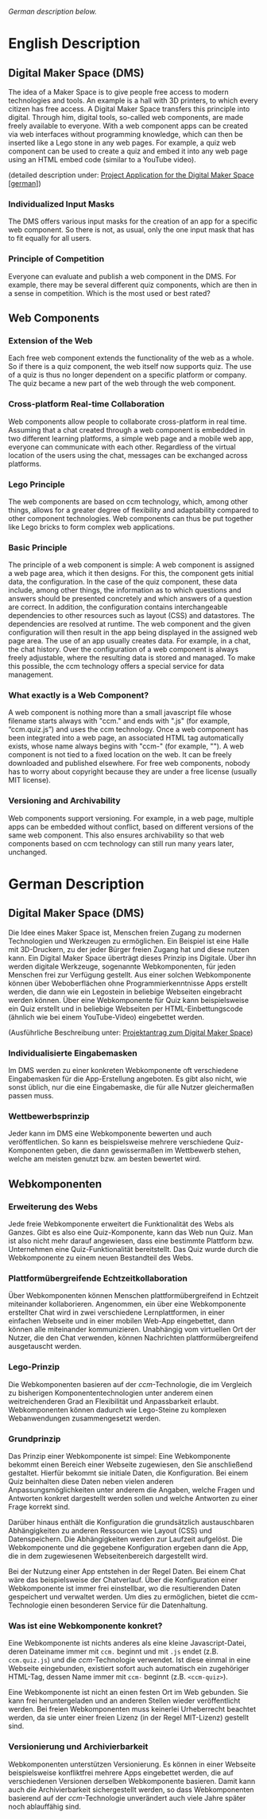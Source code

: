 _German description below._

# English Description

## Digital Maker Space (DMS)
The idea of a Maker Space is to give people free access to modern technologies and tools. An example is a hall with 3D printers, to which every citizen has free access. A Digital Maker Space transfers this principle into digital. Through him, digital tools, so-called web components, are made freely available to everyone. With a web component apps can be created via web interfaces without programming knowledge, which can then be inserted like a Lego stone in any web pages. For example, a quiz web component can be used to create a quiz and embed it into any web page using an HTML embed code (similar to a YouTube video).

(detailed description under: [Project Application for the Digital Maker Space [german]](https://www.stifterverband.org/file/5203/download?token=lay3iM9c))

### Individualized Input Masks
The DMS offers various input masks for the creation of an app for a specific web component. So there is not, as usual, only the one input mask that has to fit equally for all users.

### Principle of Competition
Everyone can evaluate and publish a web component in the DMS. For example, there may be several different quiz components, which are then in a sense in competition. Which is the most used or best rated?

## Web Components

### Extension of the Web
Each free web component extends the functionality of the web as a whole. So if there is a quiz component, the web itself now supports quiz. The use of a quiz is thus no longer dependent on a specific platform or company. The quiz became a new part of the web through the web component.

### Cross-platform Real-time Collaboration
Web components allow people to collaborate cross-platform in real time. Assuming that a chat created through a web component is embedded in two different learning platforms, a simple web page and a mobile web app, everyone can communicate with each other. Regardless of the virtual location of the users using the chat, messages can be exchanged across platforms.

### Lego Principle
The web components are based on ccm technology, which, among other things, allows for a greater degree of flexibility and adaptability compared to other component technologies. Web components can thus be put together like Lego bricks to form complex web applications.

### Basic Principle
The principle of a web component is simple: A web component is assigned a web page area, which it then designs. For this, the component gets initial data, the configuration. In the case of the quiz component, these data include, among other things, the information as to which questions and answers should be presented concretely and which answers of a question are correct.
In addition, the configuration contains interchangeable dependencies to other resources such as layout (CSS) and datastores. The dependencies are resolved at runtime. The web component and the given configuration will then result in the app being displayed in the assigned web page area.
The use of an app usually creates data. For example, in a chat, the chat history. Over the configuration of a web component is always freely adjustable, where the resulting data is stored and managed. To make this possible, the ccm technology offers a special service for data management.

### What exactly is a Web Component?
A web component is nothing more than a small javascript file whose filename starts always with "ccm." and ends with ".js" (for example, “ccm.quiz.js”) and uses the ccm technology. Once a web component has been integrated into a web page, an associated HTML tag automatically exists, whose name always begins with "ccm-" (for example, "<ccm-quiz>"). A web component is not tied to a fixed location on the web. It can be freely downloaded and published elsewhere. For free web components, nobody has to worry about copyright because they are under a free license (usually MIT license).

### Versioning and Archivability
Web components support versioning. For example, in a web page, multiple apps can be embedded without conflict, based on different versions of the same web component. This also ensures archivability so that web components based on ccm technology can still run many years later, unchanged.

# German Description

## Digital Maker Space (DMS)
Die Idee eines Maker Space ist, Menschen freien Zugang zu modernen Technologien und Werkzeugen zu ermöglichen. Ein Beispiel ist eine Halle mit 3D-Druckern, zu der jeder Bürger freien Zugang hat und diese nutzen kann. Ein Digital Maker Space überträgt dieses Prinzip ins Digitale. Über ihn werden digitale Werkzeuge, sogenannte Webkomponenten, für jeden Menschen frei zur Verfügung gestellt. Aus einer solchen Webkomponente können über Weboberflächen ohne Programmierkenntnisse Apps erstellt werden, die dann wie ein Legostein in beliebige Webseiten eingebracht werden können. Über eine Webkomponente für Quiz kann beispielsweise ein Quiz erstellt und in beliebige Webseiten per HTML-Einbettungscode (ähnlich wie bei einem YouTube-Video) eingebettet werden.

(Ausführliche Beschreibung unter: [Projektantrag zum Digital Maker Space](https://www.stifterverband.org/file/5203/download?token=lay3iM9c))

### Individualisierte Eingabemasken
Im DMS werden zu einer konkreten Webkomponente oft verschiedene Eingabemasken für die App-Erstellung angeboten. Es gibt also nicht, wie sonst üblich, nur die eine Eingabemaske, die für alle Nutzer gleichermaßen passen muss.

### Wettbewerbsprinzip
Jeder kann im DMS eine Webkomponente bewerten und auch veröffentlichen. So kann es beispielsweise mehrere verschiedene Quiz-Komponenten geben, die dann gewissermaßen im Wettbewerb stehen, welche am meisten genutzt bzw. am besten bewertet wird.

## Webkomponenten

### Erweiterung des Webs
Jede freie Webkomponente erweitert die Funktionalität des Webs als Ganzes. Gibt es also eine Quiz-Komponente, kann das Web nun Quiz. Man ist also nicht mehr darauf angewiesen, dass eine bestimmte Plattform bzw. Unternehmen eine Quiz-Funktionalität bereitstellt. Das Quiz wurde durch die Webkomponente zu einem neuen Bestandteil des Webs.

### Plattformübergreifende Echtzeitkollaboration
Über Webkomponenten können Menschen plattformübergreifend in Echtzeit miteinander kollaborieren. Angenommen, ein über eine Webkomponente erstellter Chat wird in zwei verschiedene Lernplattformen, in einer einfachen Webseite und in einer mobilen Web-App eingebettet, dann können alle miteinander kommunizieren. Unabhängig vom virtuellen Ort der Nutzer, die den Chat verwenden, können Nachrichten plattformübergreifend ausgetauscht werden.

### Lego-Prinzip
Die Webkomponenten basieren auf der _ccm_-Technologie, die im Vergleich zu bisherigen Komponententechnologien unter anderem einen weitreichenderen Grad an Flexibilität und Anpassbarkeit erlaubt. Webkomponenten können dadurch wie Lego-Steine zu komplexen Webanwendungen zusammengesetzt werden.

### Grundprinzip
Das Prinzip einer Webkomponente ist simpel: Eine Webkomponente bekommt einen Bereich einer Webseite zugewiesen, den Sie anschließend gestaltet. Hierfür bekommt sie initiale Daten, die Konfiguration. Bei einem Quiz beinhalten diese Daten neben vielen anderen Anpassungsmöglichkeiten unter anderem die Angaben, welche Fragen und Antworten konkret dargestellt werden sollen und welche Antworten zu einer Frage korrekt sind.

Darüber hinaus enthält die Konfiguration die grundsätzlich austauschbaren Abhängigkeiten zu anderen Ressourcen wie Layout (CSS) und Datenspeichern. Die Abhängigkeiten werden zur Laufzeit aufgelöst. Die Webkomponente und die gegebene Konfiguration ergeben dann die App, die in dem zugewiesenen Webseitenbereich dargestellt wird.

Bei der Nutzung einer App entstehen in der Regel Daten. Bei einem Chat wäre das beispielsweise der Chatverlauf. Über die Konfiguration einer Webkomponente ist immer frei einstellbar, wo die resultierenden Daten gespeichert und verwaltet werden. Um dies zu ermöglichen, bietet die ccm-Technologie einen besonderen Service für die Datenhaltung.

### Was ist eine Webkomponente konkret?
Eine Webkomponente ist nichts anderes als eine kleine Javascript-Datei, deren Dateiname immer mit `ccm.` beginnt und mit `.js` endet (z.B. `ccm.quiz.js`) und die _ccm_-Technologie verwendet. Ist diese einmal in eine Webseite eingebunden, existiert sofort auch automatisch ein zugehöriger HTML-Tag, dessen Name immer mit `ccm-` beginnt (z.B. `<ccm-quiz>`).

Eine Webkomponente ist nicht an einen festen Ort im Web gebunden. Sie kann frei heruntergeladen und an anderen Stellen wieder veröffentlicht werden. Bei freien Webkomponenten muss keinerlei Urheberrecht beachtet werden, da sie unter einer freien Lizenz (in der Regel MIT-Lizenz) gestellt sind.

### Versionierung und Archivierbarkeit
Webkomponenten unterstützen Versionierung. Es können in einer Webseite beispielsweise konfliktfrei mehrere Apps eingebettet werden, die auf verschiedenen Versionen derselben Webkomponente basieren. Damit kann auch die Archivierbarkeit sichergestellt werden, so dass Webkomponenten basierend auf der _ccm_-Technologie unverändert auch viele Jahre später noch ablauffähig sind.
